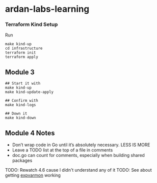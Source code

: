 # ardan-labs-learning

### Terraform Kind Setup
Run 
```
make kind-up
cd infrastructure
terraform init
terraform apply
```

## Module 3 
```
## Start it with
make kind-up
make kind-update-apply

## Confirm with
make kind-logs

## Down it
make kind-down
```

## Module 4 Notes
- Don’t wrap code in Go until it’s absolutely necessary. LESS IS MORE
- Leave a TODO list at the top of a file in comments
- doc.go can count for comments, especially when building shared packages 

TODO: Rewatch 4.6 cause I didn't understand any of it 
TODO: See about getting [expvarmon](https://github.com/divan/expvarmon) working